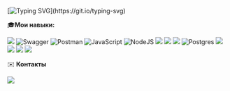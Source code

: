 [![Typing SVG](https://readme-typing-svg.demolab.com/?lines=Привет!+Меня+зовут+Владислава.)](https://git.io/typing-svg)

🎓**Мои навыки:**

<img src="https://img.shields.io/badge/Project management-white?style=for-the-badge&logo=&logoColor=white"/>  ![Swagger](https://img.shields.io/badge/-Swagger-%23Clojure?style=for-the-badge&logo=swagger&logoColor=white) ![Postman](https://img.shields.io/badge/Postman-FF6C37?style=for-the-badge&logo=postman&logoColor=white) ![JavaScript](https://img.shields.io/badge/javascript-%23323330.svg?style=for-the-badge&logo=javascript&logoColor=%23F7DF1E) ![NodeJS](https://img.shields.io/badge/node.js-6DA55F?style=for-the-badge&logo=node.js&logoColor=white) <img src="https://img.shields.io/badge/Miro-yellow?style=for-the-badge&logo=Miro&logoColor=white"/> <img src="https://img.shields.io/badge/Android Studio-blue?style=for-the-badge&logo=Android Studio&logoColor=white"/> <img src="https://img.shields.io/badge/Git-white?style=for-the-badge&logo=Git&logoColor=orange"/> ![Postgres](https://img.shields.io/badge/postgres-%23316192.svg?style=for-the-badge&logo=postgresql&logoColor=white) <img src="https://img.shields.io/badge/Jira-white?style=for-the-badge&logo=Jira Software&logoColor=blue"/> <img src="https://img.shields.io/badge/Puppeteer-white?style=for-the-badge&logo=Puppeteer&logoColor=green"/> <img src="https://img.shields.io/badge/Confluence-blue?style=for-the-badge&logo=Confluence&logoColor=white"/> <img src="https://img.shields.io/badge/Figma-white?style=for-the-badge&logo=Figma&logoColor=blue"/> 



✉️ **Контакты**

<a href="https://t.me/vlada_zakharova">
<img src="https://img.shields.io/badge/Telegram-blue?style=for-the-badge&logo=Telegram&logoColor=white"/>
